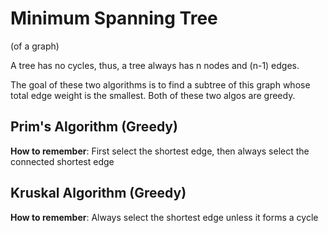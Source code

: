 # Minimum Spanning Tree
(of a graph)

A tree has no cycles, thus, a tree always has n nodes and (n-1) edges.

The goal of these two algorithms is to find a subtree of this graph whose total edge weight is the smallest. Both of these two algos are greedy.


## Prim's Algorithm (Greedy)
**How to remember**: First select the shortest edge, then always select the connected shortest edge


## Kruskal Algorithm (Greedy)
**How to remember**: Always select the shortest edge unless it forms a cycle